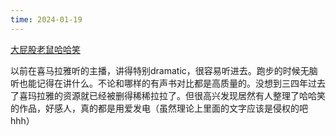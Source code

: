 ```yaml
---
time: 2024-01-19
---
```

[大屁股老鼠哈哈笑](https://www.hhx.xyz)

以前在喜马拉雅听的主播，讲得特别dramatic，很容易听进去。跑步的时候无脑听也能记得在讲什么。不论和哪样的有声书对比都是高质量的。没想到三四年过去了喜玛拉雅的资源就已经被删得稀稀拉拉了。但很高兴发现居然有人整理了哈哈笑的作品，好感人，真的都是用爱发电（虽然理论上里面的文字应该是侵权的吧hhh）